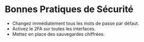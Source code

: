 
# Bonnes Pratiques de Sécurité

- Changez immédiatement tous les mots de passe par défaut.
- Activez le 2FA sur toutes les interfaces.
- Mettez en place des sauvegardes chiffrées.

